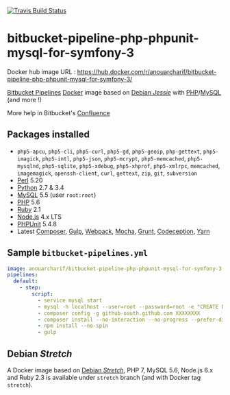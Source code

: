 [![Travis Build Status](https://api.travis-ci.org/anouarcharif/bitbucket-symfony-pipeline.svg?branch=master&1)](https://api.travis-ci.org/anouarcharif/bitbucket-symfony-pipeline.svg)

# bitbucket-pipeline-php-phpunit-mysql-for-symfony-3
Docker hub image URL : https://hub.docker.com/r/anouarcharif/bitbucket-pipeline-php-phpunit-mysql-for-symfony-3/

[Bitbucket Pipelines](https://bitbucket.org/product/features/pipelines) [Docker](https://www.docker.com/) image based on [Debian _Jessie_](https://www.debian.org/releases/jessie/) with [PHP](http://php.net/)/[MySQL](https://www.mysql.com) (and more !)

More help in Bitbucket's [Confluence](https://confluence.atlassian.com/bitbucket/bitbucket-pipelines-beta-792496469.html)

## Packages installed

 - `php5-apcu`, `php5-cli`, `php5-curl`, `php5-gd`, `php5-geoip`, `php-gettext`, `php5-imagick`, `php5-intl`, `php5-json`, `php5-mcrypt`, `php5-memcached`, `php5-mysqlnd`, `php5-sqlite`, `php5-xdebug`, `php5-xhprof`, `php5-xmlrpc`, `memcached`, `imagemagick`, `openssh-client`, `curl`, `gettext`, `zip`, `git`, `subversion`
 - [Perl](https://www.perl.org/) 5.20
 - [Python](https://www.python.org/) 2.7 & 3.4
 - [MySQL](https://www.mysql.com/) 5.5 (user `root:root`)
 - [PHP](http://www.php.net/) 5.6
 - [Ruby](https://www.ruby-lang.org/) 2.1
 - [Node.js](https://nodejs.org/) 4.x LTS
 - [PHPUnit](https://phpunit.de/) 5.4.8
 - Latest [Composer](https://getcomposer.org/), [Gulp](http://gulpjs.com/), [Webpack](https://webpack.github.io/), [Mocha](https://mochajs.org/), [Grunt](http://gruntjs.com/), [Codeception](https://codeception.com/), [Yarn](https://yarnpkg.com/)

## Sample `bitbucket-pipelines.yml`

```YAML
image: anouarcharif/bitbucket-pipeline-php-phpunit-mysql-for-symfony-3
pipelines:
  default:
    - step:
        script:
          - service mysql start
          - mysql -h localhost --user=root --password=root -e "CREATE DATABASE test;"
          - composer config -g github-oauth.github.com XXXXXXXX
          - composer install --no-interaction --no-progress --prefer-dist
          - npm install --no-spin
          - gulp
```

## Debian _Stretch_

A Docker image based on [Debian _Stretch_](https://www.debian.org/releases/stretch/), PHP 7, MySQL 5.6, Node.js 6.x and Ruby 2.3 is available under `stretch` branch (and with Docker tag `stretch`).
